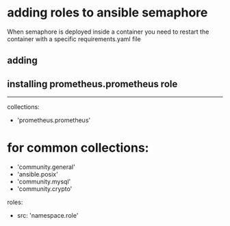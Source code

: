# adding roles to ansible semaphore
When semaphore is deployed inside a container you need to restart the container with a specific requirements.yaml file


## adding

## installing prometheus.prometheus role


---
collections:
  - 'prometheus.prometheus'
  # for common collections:
  - 'community.general'
  - 'ansible.posix'
  - 'community.mysql'
  - 'community.crypto'

roles:
  - src: 'namespace.role'
